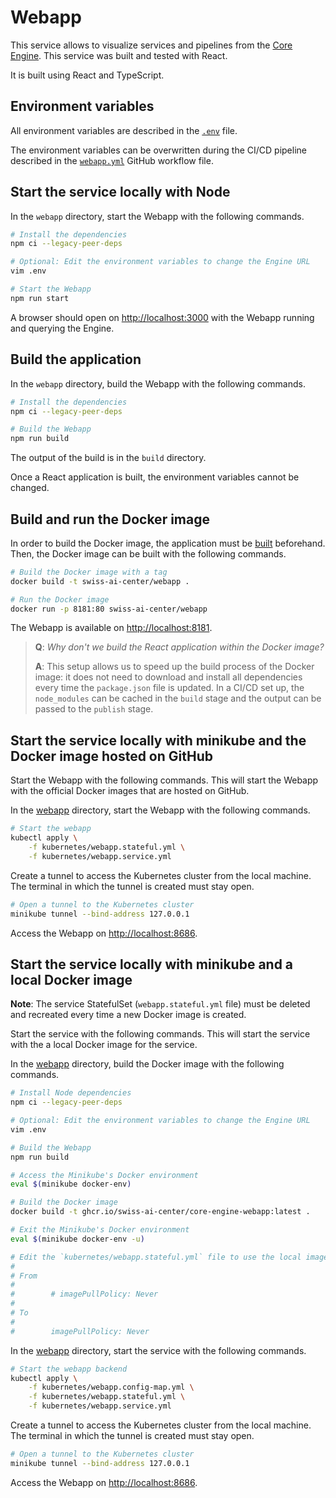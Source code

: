 # Webapp

This service allows to visualize services and pipelines from the [Core Engine](./core-engine.md). This service was built and tested with React.

It is built using React and TypeScript.

## Environment variables

All environment variables are described in the [`.env`](https://github.com/swiss-ai-center/core-engine/blob/main/webapp/.env) file.

The environment variables can be overwritten during the CI/CD pipeline described in the [`webapp.yml`](https://github.com/swiss-ai-center/core-engine/blob/main/.github/workflows/webapp.yml) GitHub workflow file.

## Start the service locally with Node

In the `webapp` directory, start the Webapp with the following commands.

```sh
# Install the dependencies
npm ci --legacy-peer-deps

# Optional: Edit the environment variables to change the Engine URL
vim .env

# Start the Webapp
npm run start
```

A browser should open on <http://localhost:3000> with the Webapp running and querying the Engine.

## Build the application

In the `webapp` directory, build the Webapp with the following commands.

```sh
# Install the dependencies
npm ci --legacy-peer-deps

# Build the Webapp
npm run build
```

The output of the build is in the `build` directory.

Once a React application is built, the environment variables cannot be changed.

## Build and run the Docker image

In order to build the Docker image, the application must be [built](#build-the-application) beforehand. Then, the Docker image can be built with the following commands.

```sh
# Build the Docker image with a tag
docker build -t swiss-ai-center/webapp .

# Run the Docker image
docker run -p 8181:80 swiss-ai-center/webapp
```

The Webapp is available on <http://localhost:8181>.

> **Q**: _Why don't we build the React application within the Docker image?_
>
> **A**: This setup allows us to speed up the build process of the Docker image: it does not need to download and install all dependencies every time the `package.json` file is updated. In a CI/CD set up, the `node_modules` can be cached in the `build` stage and the output can be passed to the `publish` stage.

## Start the service locally with minikube and the Docker image hosted on GitHub

Start the Webapp with the following commands. This will start the Webapp with the official Docker images that are hosted on GitHub.

In the [webapp](../../webapp) directory, start the Webapp with the following commands.

```sh
# Start the webapp
kubectl apply \
    -f kubernetes/webapp.stateful.yml \
    -f kubernetes/webapp.service.yml
```

Create a tunnel to access the Kubernetes cluster from the local machine. The terminal in which the tunnel is created must stay open.

```sh
# Open a tunnel to the Kubernetes cluster
minikube tunnel --bind-address 127.0.0.1
```

Access the Webapp on <http://localhost:8686>.

## Start the service locally with minikube and a local Docker image

**Note**: The service StatefulSet (`webapp.stateful.yml` file) must be deleted and recreated every time a new Docker image is created.

Start the service with the following commands. This will start the service with the a local Docker image for the service.

In the [webapp](../../services/webapp) directory, build the Docker image with the following commands.

```sh
# Install Node dependencies
npm ci --legacy-peer-deps

# Optional: Edit the environment variables to change the Engine URL
vim .env

# Build the Webapp
npm run build

# Access the Minikube's Docker environment
eval $(minikube docker-env)

# Build the Docker image
docker build -t ghcr.io/swiss-ai-center/core-engine-webapp:latest .

# Exit the Minikube's Docker environment
eval $(minikube docker-env -u)

# Edit the `kubernetes/webapp.stateful.yml` file to use the local image by uncommented the line `imagePullPolicy`
#
# From
#
#        # imagePullPolicy: Never
#
# To
#
#        imagePullPolicy: Never
```

In the [webapp](../../services/webapp) directory, start the service with the following commands.

```sh
# Start the webapp backend
kubectl apply \
    -f kubernetes/webapp.config-map.yml \
    -f kubernetes/webapp.stateful.yml \
    -f kubernetes/webapp.service.yml
```

Create a tunnel to access the Kubernetes cluster from the local machine. The terminal in which the tunnel is created must stay open.

```sh
# Open a tunnel to the Kubernetes cluster
minikube tunnel --bind-address 127.0.0.1
```

Access the Webapp on <http://localhost:8686>.
